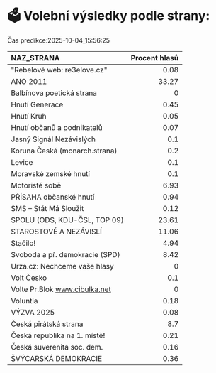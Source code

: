 # 🗳️ Volební výsledky podle strany:

Čas predikce:2025-10-04_15:56:25

| NAZ_STRANA                     |   Procent hlasů |
|:-------------------------------|----------------:|
| "Rebelové web: re3elove.cz"    |            0.08 |
| ANO 2011                       |           33.27 |
| Balbínova poetická strana      |            0    |
| Hnutí Generace                 |            0.45 |
| Hnutí Kruh                     |            0.05 |
| Hnutí občanů a podnikatelů     |            0.07 |
| Jasný Signál Nezávislých       |            0.1  |
| Koruna Česká (monarch.strana)  |            0.2  |
| Levice                         |            0.1  |
| Moravské zemské hnutí          |            0.1  |
| Motoristé sobě                 |            6.93 |
| PŘÍSAHA občanské hnutí         |            0.94 |
| SMS – Stát Má Sloužit          |            0.12 |
| SPOLU (ODS, KDU-ČSL, TOP 09)   |           23.61 |
| STAROSTOVÉ A NEZÁVISLÍ         |           11.06 |
| Stačilo!                       |            4.94 |
| Svoboda a př. demokracie (SPD) |            8.42 |
| Urza.cz: Nechceme vaše hlasy   |            0    |
| Volt Česko                     |            0.1  |
| Volte Pr.Blok www.cibulka.net  |            0    |
| Voluntia                       |            0.18 |
| VÝZVA 2025                     |            0.08 |
| Česká pirátská strana          |            8.7  |
| Česká republika na 1. místě!   |            0.21 |
| Česká suverenita soc. dem.     |            0.16 |
| ŠVÝCARSKÁ DEMOKRACIE           |            0.36 |